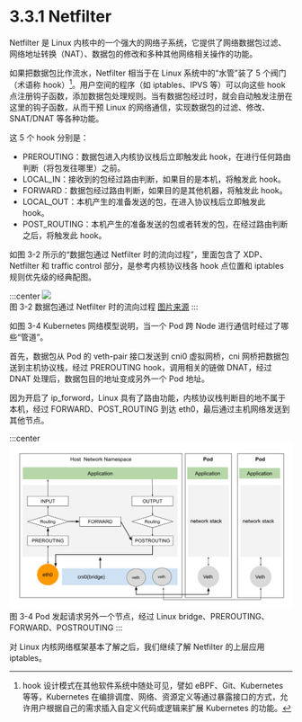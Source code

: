 # 3.3.1 Netfilter

Netfilter 是 Linux 内核中的一个强大的网络子系统，它提供了网络数据包过滤、网络地址转换（NAT）、数据包的修改和多种其他网络相关操作的功能。

如果把数据包比作流水，Netfilter 相当于在 Linux 系统中的“水管”装了 5 个阀门（术语称 hook）[^1]。用户空间的程序（如 iptables、IPVS 等）可以向这些 hook 点注册钩子函数，添加数据包处理规则。当有数据包经过时，就会自动触发注册在这里的钩子函数，从而干预 Linux 的网络通信，实现数据包的过滤、修改、SNAT/DNAT 等各种功能。

这 5 个 hook 分别是：

- PREROUTING：数据包进入内核协议栈后立即触发此 hook，在进行任何路由判断（将包发往哪里）之前。
- LOCAL_IN：接收到的包经过路由判断，如果目的是本机，将触发此 hook。
- FORWARD：数据包经过路由判断，如果目的是其他机器，将触发此 hook。
- LOCAL_OUT：本机产生的准备发送的包，在进入协议栈后立即触发此 hook。
- POST_ROUTING：本机产生的准备发送的包或者转发的包，在经过路由判断之后，将触发此 hook。




如图 3-2 所示的“数据包通过 Netfilter 时的流向过程”，里面包含了 XDP、Netfilter 和 traffic control 部分，是参考内核协议栈各 hook 点位置和 iptables 规则优先级的经典配图。

:::center
  ![](../assets/Netfilter-packet-flow.svg)<br/>
  图 3-2 数据包通过 Netfilter 时的流向过程 [图片来源](https://en.wikipedia.org/wiki/Netfilter)
:::




如图 3-4 Kubernetes 网络模型说明，当一个 Pod 跨 Node 进行通信时经过了哪些“管道”。

首先，数据包从 Pod 的 veth-pair 接口发送到 cni0 虚拟网桥，cni 网桥把数据包送到主机协议栈，经过 PREROUTING hook，调用相关的链做 DNAT，经过 DNAT 处理后，数据包目的地址变成另外一个 Pod 地址。

因为开启了 ip_forword，Linux 具有了路由功能，内核协议栈判断目的地不属于本机，经过 FORWARD、POST_ROUTING 到达 eth0，最后通过主机网络发送到其他节点。

:::center
  ![](../assets/netfilter-k8s.svg)<br/>
  图 3-4 Pod 发起请求另外一个节点，经过 Linux bridge、PREROUTING、FORWARD、POSTROUTING 
:::

对 Linux 内核网络框架基本了解之后，我们继续了解 Netfilter 的上层应用 iptables。


[^1]: hook 设计模式在其他软件系统中随处可见，譬如 eBPF、Git、Kubernetes 等等，Kubernetes 在编排调度、网络、资源定义等通过暴露接口的方式，允许用户根据自己的需求插入自定义代码或逻辑来扩展 Kubernetes 的功能。 